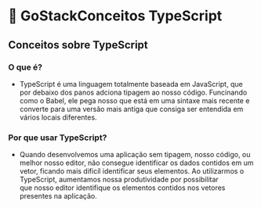 # 🚀 GoStackConceitos TypeScript
## Conceitos sobre TypeScript

### O que é?
- TypeScript é uma linguagem totalmente baseada em JavaScript, que por debaixo dos
panos adciona tipagem ao nosso código. Funcinando como o Babel, ele pega nosso que 
está em uma sintaxe mais recente e converte para uma versão mais antiga que consiga
ser entendida em vários locais diferentes.

### Por que usar TypeScript? 
- Quando desenvolvemos uma aplicação sem tipagem, nosso código, ou melhor nosso editor,
não consegue identificar os dados contidos em um vetor, ficando mais dificíl identificar 
seus elementos. Ao utilizarmos o TypeScript, aumentamos nossa produtividade por possibilitar  
que nosso editor identifique os elementos contidos nos vetores presentes na aplicação. 
